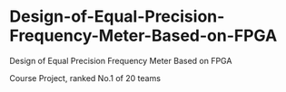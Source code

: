 Design-of-Equal-Precision-Frequency-Meter-Based-on-FPGA
=======================================================
Design of Equal Precision Frequency Meter Based on FPGA

Course Project, ranked No.1 of 20 teams
